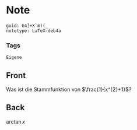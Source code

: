 # Note
```
guid: G4]+X`m)(_
notetype: LaTeX-deb4a
```

### Tags
```
Eigene
```

## Front
Was ist die Stammfunktion von $\frac{1}{x^{2}+1}$?

## Back
$\arctan x$
